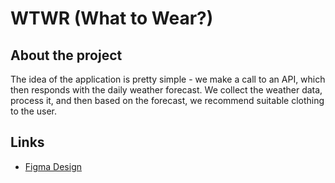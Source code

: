 # WTWR (What to Wear?)
 
 ## About the project
 
 The idea of the application is pretty simple - we make a call to an API, which then responds with the daily weather forecast. We collect the weather data, process it, and then based on the forecast, we recommend suitable clothing to the user.
 
 ## Links
 
 - [Figma Design](https://www.figma.com/file/DTojSwldenF9UPKQZd6RRb/Sprint-10%3A-WTWR)
